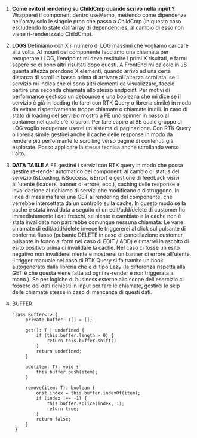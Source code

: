 1. **Come evito il rendering su ChildCmp quando scrivo nella input ?**
   Wrapperei il component <ChildCmp /> dentro useMemo, mettendo come dipendenze nell'array solo le singole prop che passo a ChildCmp (in questo caso escludendo lo state dall'array di dependencies, al cambio di esso non viene ri-renderizzato ChildCmp).

2. **LOGS**
   Definiamo con X il numero di LOG massimi che vogliamo caricare alla volta.
   Al mount del componente facciamo una chiamata per recuperare i LOG, l'endpoint mi deve restituire i primi X risultati, e farmi sapere se ci sono altri risultati dopo questi.
   A FrontEnd mi calcolo in JS quanta altezza prendono X elementi, quando arrivo ad una certa distanza di scroll in basso prima di arrivare all'altezza scrollata, se il servizio mi indica che ci sono altri elementi da visualizzare, faccio partire una seconda chiamata allo stesso endpoint. Per motivi di performance gestisco un debounce e una booleana che mi dice se il servizio è già in loading (lo farei con RTK Query o libreria simile) in modo da evitare rispettivamente troppe chiamate o chiamate inutili. In caso di stato di loading del servizio mostro a FE uno spinner in basso al container nel quale c'è lo scroll.
   Per fare capire al BE quale gruppo di LOG voglio recuperare userei un sistema di paginazione. Con RTK Query o libreria simile gestirei anche il cache delle response in modo da rendere più performante lo scrolling verso pagine di contenuti già esplorate.
   Posso applicare la stessa tecnica anche scrollando verso l'alto.

3. **DATA TABLE**
   A FE gestirei i servizi con RTK query in modo che possa gestire re-render automatico dei componenti al cambio di status del servizio (isLoading, isSuccess, isError) e gestione di feedback visivi all'utente (loaders, banner di errore, ecc.), caching delle response e invalidazione al richiamo di servizi che modificano o distruggono.
   In linea di massima farei una GET al rendering del componente, che verrebbe intercettata da un controllo sulla cache. In questo modo se la cache è stata invalidata a seguito di un edit/add/delete di customer ho immediatamente i dati freschi, se niente è cambiato e la cache non è stata invalidata non partirebbe comunque nessuna chiamata.
   Le varie chiamate di edit/add/delete invece le triggererei al click sul pulsante di conferma flusso (pulsante DELETE in caso di cancellazione customer, pulsante in fondo al form nel caso di EDIT / ADD) e rimarrei in ascolto di esito positivo prima di invalidare la cache. Nel caso ci fosse un esito negativo non invaliderei niente e mostrerei un banner di errore all'utente.
   Il trigger manuale nel caso di RTK Query si fa tramite un hook autogenerato dalla libreria che è di tipo Lazy (la differenza rispetta alla GET è che questa viene fatta ad ogni re-render e non triggerata a mano.).
   Se per logiche di business esterne allo scope dell'esercizio ci fossero dei dati richiesti in input per fare le chiamate, gestirei lo skip delle chiamate stesse in caso di mancanza di questi dati.
4. BUFFER

   ```
   class Buffer<T> {
        private buffer: T[] = [];

        get(): T | undefined {
            if (this.buffer.length > 0) {
                return this.buffer.shift()
            }
            return undefined;
        }

        add(item: T): void {
            this.buffer.push(item);
        }

        remove(item: T): boolean {
            onst index = this.buffer.indexOf(item);
            if (index !== -1) {
                this.buffer.splice(index, 1);
                return true;
            }
            return false;
        }
    }
   ```
